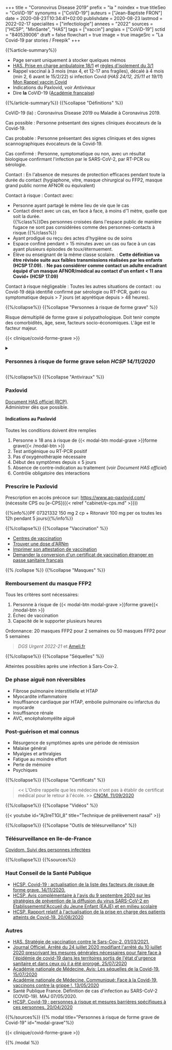 +++
title = "Coronovirus Disease 2019"
prefix = "la "
noindex = true
titleSeo = "CoViD-19"
synonyms = ["CoViD-19"]
auteurs = ["Jean-Baptiste FRON"]
date = 2020-08-23T10:34:41+02:00
publishdate = 2020-08-23
lastmod = 2022-02-17
specialites = ["infectiologie"]
annees = "2022"
sources = ["HCSP", "MinSante", "HAS"]
tags = ["vaccin"]
anglais = ["CoViD-19"]
sctid = "840539006"
draft = false
flowchart = true
image = true
imageSrc = "La Covid-19 par stories / Freepik"
+++

{{%article-summary%}}

- Page servant uniquement à stocker quelques mémos
- [HAS. Prise en charge ambulatoire 18/1](https://www.has-sante.fr/jcms/p_3310186/fr/covid-19-point-sur-la-prise-en-charge-des-patients-en-ambulatoire) et [règles d'isolement du 3/1](https://www.ameli.fr/medecin/actualites/covid-19-les-regles-d-isolement-evoluent)
- Rappel vaccinal à 3 mois (max 4, et 12-17 ans fragiles), décalé à 4 mois (min 2, 6 avant le 15/2/22) si infection Covid (*HAS 24/12, 25/11 et 19/11*)  
[Mon Rappel vaccin Covid](https://monrappelvaccincovid.ameli.fr/maintenance)
- Indications du Paxlovid, voir *Antiviraux*
- Dire **la** CoViD-19 ([Académie française](http://www.academie-francaise.fr/le-covid-19-ou-la-covid-19))

{{%/article-summary%}}
{{%collapse "Définitions" %}}

CoViD-19 (la)
: Coronavirus Disease 2019 ou Maladie à Coronavirus 2019.

Cas possible
: Personne présentant des signes cliniques évocateurs de la Covid-19.

Cas probable
: Personne présentant des signes cliniques et des signes scannographiques évocateurs de la Covid-19.

Cas confirmé
: Personne, symptomatique ou non, avec un résultat biologique confirmant l'infection par le SARS-CoV-2, par RT-PCR ou sérologie.

Contact
: En l'absence de mesures de protection efficaces pendant toute la durée du contact (hygiaphone, vitre, masque chirurgical ou FFP2, masque grand public norme AFNOR ou équivalent)

Contact à risque
: Contact avec:

- Personne ayant partagé le même lieu de vie que le cas
- Contact direct avec un cas, en face à face, à moins d'1 mètre, quelle que soit la durée.  
{{%class%}}Des personnes croisées dans l'espace public de manière fugace ne sont pas considérées comme des personnes-contacts à risque.{{%/class%}}
- Ayant prodigué ou reçu des actes d'hygiène ou de soins
- Espace confiné pendant > 15 minutes avec un cas ou face à un cas ayant plusieurs épisodes de toux/éternuement.
- Élève ou enseignant de la même classe scolaire.
: **Cette définition va être révisée suite aux faibles transmissions réalisées par les enfants (HCSP 17.09).**
: **Ne pas considérer comme contact un adulte encadrant équipé d'un masque AFNOR/médical au contact d'un enfant < 11 ans Covid+ (HCSP 17.09)**

Contact à risque négligeable
: Toutes les autres situations de contact
: ou Covid-19 déjà identifié confirmé par sérologie ou RT-PCR, guéri ou symptomatique depuis > 7 jours (et apyrétique depuis > 48 heures).

{{%/collapse%}}
{{%collapse "Personnes à risque de forme grave" %}}

Risque démultiplié de forme grave si polypathologique. Doit tenir compte des comorbidités, âge, sexe, facteurs socio-économiques. L'âge est le facteur majeur.

{{< clinique/covid-forme-grave >}}

<details>
  <summary><h3 class="typography-headline-6">Personnes à risque de forme grave selon <em>HCSP 14/11/2020</em></h3></summary>

- Très haut risque de forme grave (RR > 5)
  - Âge ≥ 70 ans
  - Trisomie 21 (surtout ≥ 40 ans)
  - Greffe de moelle ou de cellules souches hématopoïétiques
  - Chimiothérapie active
  - Dialyse ou greffe rénale
  - Démence
  - Paralysie cérébrale
- Haut risque de forme grave (RR 3-5)
  - Diabète type 1
  - Drépanocytose
  - Déficit immunitaire combiné sévère
- Risque significatif de forme grave (RR 1-3)
  - Âge ≥ 65 ans  
  De 60 à 65 ans: sur-risque significatif.
  - Antécédents cardiovasculaires  
  HTA compliquée (complications cardiaques, rénales et vasculo-cérébrales),  AVC ou coronaropathie, chirurgie cardiaque, insuffisance cardiaque NYHA III ou IV.
  - Diabète type 2
  - Pathologie respiratoire chronique  
  BPCO, asthme sévère, fibrose pulmonaire, apnées du sommeil, mucoviscidose.
  - Obésité
  - Cirrhose ≥ stade B
  - Immunodépression congénitale ou acquise
  - Antécédent de splénectomie
  - Maladies du motoneurone, myasthénie grave, SEP, Parkinson, paralysie cérébrale, quadriplégie  ou hémiplégie, tumeur maligne primitive cérébrale, maladie cérébelleuse progressive.
  - Grossesse
  - Maladie rare

</details>

{{%/collapse%}}
{{%collapse "Antiviraux" %}}

### Paxlovid

[Document HAS officiel (RCP)](https://www.has-sante.fr/jcms/p_3311133/fr/paxlovid-pf-07321332/ritonavir).  
Administrer dès que possible.

#### Indications au Paxlovid

Toutes les conditions doivent être remplies

1. Personne ≥ 18 ans à risque de {{< modal-btn modal-grave >}}forme grave{{< /modal-btn >}}
2. Test antigénique ou RT-PCR positif
3. Pas d'oxygénothérapie nécessaire
4. Début des symptômes depuis ≤ 5 jours
5. Absence de contre-indication au traitement (voir *Document HAS officiel*)
6. Contrôle obligatoire des interactions

### Prescrire le Paxlovid

Prescription en accès précoce sur: <https://www.ap-paxlovid.com/> (nécessite CPS ou [e-CPS]({{< relref "cabinet/e-cps.md" >}}))

{{%info%}}PF 07321332 150 mg 2 cp + Ritonavir 100 mg per os toutes les 12h pendant 5 jours{{%/info%}}

{{%/collapse%}}
{{%collapse "Vaccination" %}}

- [Centres de vaccination](https://www.sante.fr/cf/centres-vaccination-covid.html)
- [Trouver une dose d'ARNm](https://vitemadose.covidtracker.fr/)
- [Imprimer son attestation de vaccination](https://attestation-vaccin.ameli.fr/)
- [Demander la conversion d'un certificat de vaccination étranger en passe sanitaire français](https://www.sante.fr/obtenir-un-passe-sanitaire-en-cas-de-vaccination-letranger)

{{% /collapse %}}
{{%collapse "Masques" %}}

### Remboursement du masque FFP2

Tous les critères sont nécessaires:

1. Personne à risque de {{< modal-btn modal-grave >}}forme grave{{< /modal-btn >}}
1. Échec de vaccination
1. Capacité de le supporter plusieurs heures

Ordonnance: 20 masques FFP2 pour 2 semaines ou 50 masques FFP2 pour 5 semaines

> *DGS Urgent 2022-21* et [Ameli.fr](https://www.ameli.fr/assure/actualites/covid-19-les-personnes-immunodeprimees-peuvent-beneficier-de-masques-ffp2-sans-avance-de-frais)

{{%/collapse%}}
{{%collapse "Séquelles" %}}

Atteintes possibles après une infection à Sars-Cov-2.

### De phase aiguë non réversibles

- Fibrose pulmonaire interstitielle et HTAP
- Myocardite inflammatoire
- Insuffisance cardiaque par HTAP, embolie pulmonaire ou infarctus du myocarde
- Insuffisance rénale
- AVC, encéphalomyélite aiguë

### Post-guérison et mal connus

- Résurgence de symptômes après une période de rémission
- Malaise général
- Myalgies et arthralgies
- Fatigue au moindre effort
- Perte de mémoire
- Psychiques

{{%/collapse%}}
{{%collapse "Certificats" %}}

> << L'Ordre rappelle que les médecins n'ont pas à établir de certificat médical pour le retour à l'école. >> [CNOM. 11/09/2020](https://www.conseil-national.medecin.fr/publications/communiques-presse/certificat-medical-lecole)

{{%/collapse%}}
{{%collapse "Vidéos" %}}

{{< youtube id="Aj3reT1GI_8" title="Technique de prélèvement nasal" >}}

{{%/collapse%}}
{{%collapse "Outils de télésurveillance" %}}

### Télésurveillance en Ile-de-France

[Covidom. Suivi des personnes infectées](https://inscription.covidom.fr/1)

{{%/collapse%}}
{{%sources%}}

### Haut Conseil de la Santé Publique

- [HCSP. Covid-19 : actualisation de la liste des facteurs de risque de forme grave. 14/11/2020.](https://www.hcsp.fr/Explore.cgi/AvisRapportsDomaine?clefr=942)
- [HCSP. Avis complémentaire à l'avis du 9 septembre 2020 sur les stratégies de prévention de la diffusion du virus SARS-CoV-2 en Établissementd'Accueil du Jeune Enfant (EAJE) et en milieu scolaire](https://www.hcsp.fr/explore.cgi/avisrapportsdomaine?clefr=911)
- [HCSP. Rapport relatif à l'actualisation de la prise en charge des patients atteints de Covid-19. 20/08/2020](https://www.hcsp.fr/explore.cgi/avisrapportsdomaine?clefr=899)

### Autres

- [HAS. Stratégie de vaccination contre le Sars-Cov-2. 01/03/2021.](https://www.has-sante.fr/upload/docs/application/pdf/2021-03/actualisation_des_facteurs_de_risque_de_formes_graves_de_la_covid-19_et_des_reco_sur_la_strategie_de_priorisation_des_popula.pdf)
- [Journal Officiel. Arrêté du 24 juillet 2020 modifiant l'arrêté du 10 juillet 2020 prescrivant les mesures générales nécessaires pour faire face à l'épidémie de covid-19 dans les territoires sortis de l'état d'urgence sanitaire et dans ceux où il a été prorogé. 25/07/2020](https://www.legifrance.gouv.fr/affichTexte.do?cidTexte=JORFTEXT000042148309&categorieLien=id)
- [Académie nationale de Médecine. Avis: Les séquelles de la Covid-19. 15/07/2020](http://www.academie-medecine.fr/wp-content/uploads/2020/07/Se%CC%81quelles-Avis.pdf)
- [Académie nationale de Médecine. Communiqué: Face à la Covid-19, vaccinons contre la grippe !. 13/05/2020](http://www.academie-medecine.fr/communique-de-lacademie-nationale-de-medecine-face-a-la-covid-19-vaccinons-contre-la-grippe/)
- Santé Publique France. Définition de cas d'infection au SARS-CoV-2 (COVID-19). MAJ 07/05/2020.
- [HCSP. Covid-19 : personnes à risque et mesures barrières spécifiques à ces personnes. 20/04/2020](https://www.hcsp.fr/Explore.cgi/avisrapportsdomaine?clefr=807)

{{%/sources%}}
{{% modal title="Personnes à risque de forme grave de Covid-19" id="modal-grave"%}}

{{< clinique/covid-forme-grave >}}

{{% /modal %}}
